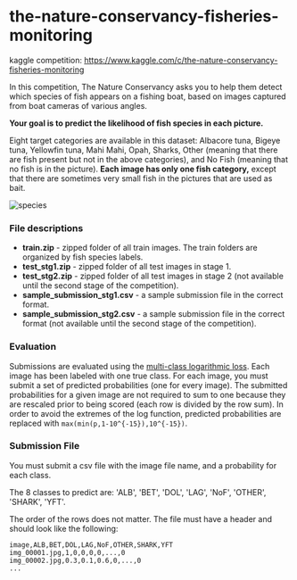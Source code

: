 # the-nature-conservancy-fisheries-monitoring
kaggle competition: https://www.kaggle.com/c/the-nature-conservancy-fisheries-monitoring

In this competition, The Nature Conservancy asks you to help them detect which species of fish appears on a fishing boat, based on images captured from boat cameras of various angles.  

**Your goal is to predict the likelihood of fish species in each picture.**

Eight target categories are available in this dataset: Albacore tuna, Bigeye tuna, Yellowfin tuna, Mahi Mahi, Opah, Sharks, Other (meaning that there are fish present but not in the above categories), and No Fish (meaning that no fish is in the picture). **Each image has only one fish category,** except that there are sometimes very small fish in the pictures that are used as bait.

![species](https://kaggle2.blob.core.windows.net/competitions/kaggle/5568/media/species-ref-key.jpg)

### File descriptions

+ **train.zip** - zipped folder of all train images. The train folders are organized by fish species labels.
+ **test_stg1.zip** - zipped folder of all test images in stage 1.
+ **test_stg2.zip** - zipped folder of all test images in stage 2 (not available until the second stage of the competition).
+ **sample_submission_stg1.csv** - a sample submission file in the correct format.
+ **sample_submission_stg2.csv** - a sample submission file in the correct format (not available until the second stage of the competition).

### Evaluation

Submissions are evaluated using the [multi-class logarithmic loss](https://www.kaggle.com/wiki/MultiClassLogLoss). Each image has been labeled with one true class. For each image, you must submit a set of predicted probabilities (one for every image). The submitted probabilities for a given image are not required to sum to one because they are rescaled prior to being scored (each row is divided by the row sum). In order to avoid the extremes of the log function, predicted probabilities are replaced with `max(min(p,1-10^{-15}),10^{-15})`.

### Submission File

You must submit a csv file with the image file name, and a probability for each class.

The 8 classes to predict are: 'ALB', 'BET', 'DOL', 'LAG', 'NoF', 'OTHER', 'SHARK', 'YFT'.

The order of the rows does not matter. The file must have a header and should look like the following:

	image,ALB,BET,DOL,LAG,NoF,OTHER,SHARK,YFT
	img_00001.jpg,1,0,0,0,0,...,0
	img_00002.jpg,0.3,0.1,0.6,0,...,0
	...